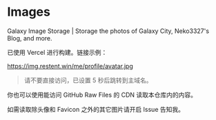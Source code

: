 # Images

Galaxy Image Storage | Storage the photos of Galaxy City, Neko3327's Blog, and more.

已使用 Vercel 进行构建。链接示例：

<https://img.restent.win/me/profile/avatar.jpg>

> 请不要直接访问，已设置 5 秒后跳转到主域名。

你也可以使用能访问 GitHub Raw Files 的 CDN 读取本仓库内的内容。

如需读取除头像和 Favicon 之外的其它图片请开启 Issue 告知我。